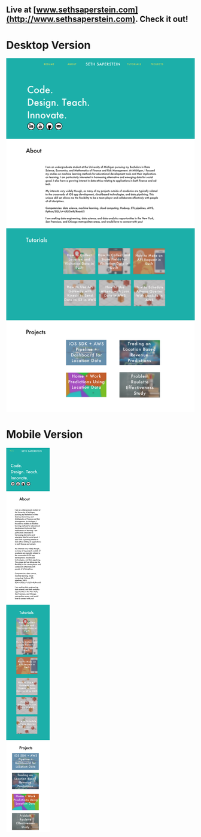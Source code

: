 ## Live at [www.sethsaperstein.com](http://www.sethsaperstein.com). Check it out!

# Desktop Version
![](./README_images/desktop_site.png)

# Mobile Version
![](./README_images/mobile_site.png)
